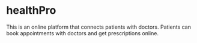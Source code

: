 # healthPro
This is an online platform that connects patients with doctors. Patients can book appointments with doctors and get prescriptions online.
